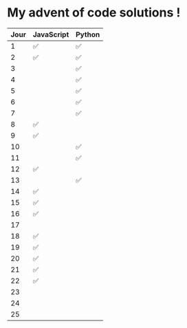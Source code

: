 # My advent of code solutions !

| Jour | JavaScript | Python |
|------|------------|--------|
| 1    | ✅          | ✅   |
| 2    | ✅         | ✅   |
| 3    |            | ✅     |
| 4    |            |  ✅    |
| 5    |            | ✅      |
| 6    |            | ✅      |
| 7    |            | ✅      |
| 8    |  ✅         |        |
| 9    | ✅           |        |
| 10   |            |   ✅        |
| 11   |            |     ✅     |
| 12   |     ✅       |        |
| 13   |            |   ✅     |
| 14   | ✅        |        |
| 15   |✅          |        |
| 16   |   ✅         |        |
| 17   |            |        |
| 18   |  ✅          |        |
| 19   |  ✅          |        |
| 20   |  ✅          |        |
| 21   |      ✅       |        |
| 22   |   ✅          |        |
| 23   |            |        |
| 24   |            |        |
| 25   |            |        |

